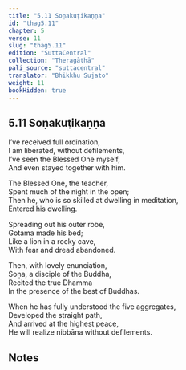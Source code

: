 ```yaml
---
title: "5.11 Soṇakuṭikaṇṇa"
id: "thag5.11"
chapter: 5
verse: 11
slug: "thag5.11"
edition: "SuttaCentral"
collection: "Theragāthā"
pali_source: "suttacentral"
translator: "Bhikkhu Sujato"
weight: 11
bookHidden: true
---
```


## 5.11 Soṇakuṭikaṇṇa  

I’ve received full ordination,  
I am liberated, without defilements,  
I’ve seen the Blessed One myself,  
And even stayed together with him.  

The Blessed One, the teacher,  
Spent much of the night in the open;  
Then he, who is so skilled at dwelling in meditation,  
Entered his dwelling.  

Spreading out his outer robe,  
Gotama made his bed;  
Like a lion in a rocky cave,  
With fear and dread abandoned.  

Then, with lovely enunciation,  
Soṇa, a disciple of the Buddha,  
Recited the true Dhamma  
In the presence of the best of Buddhas.  

When he has fully understood the five aggregates,  
Developed the straight path,  
And arrived at the highest peace,  
He will realize nibbāna without defilements.

## Notes